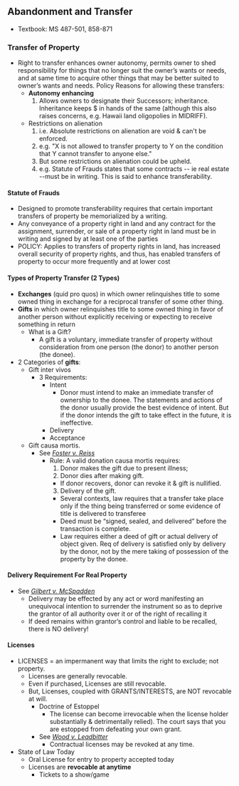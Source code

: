 ## Abandonment and Transfer
- Textbook: MS 487-501, 858-871


### Transfer of Property
- Right to transfer enhances owner autonomy, permits owner to shed responsibility for things that no longer suit the owner’s wants or needs, and at same time to acquire other things that may be better suited to owner’s wants and needs. Policy Reasons for allowing these transfers:
  - **Autonomy enhancing**
    1. Allows owners to designate their Successors; inheritance. Inheritance keeps $ in hands of the same (although this also raises concerns, e.g. Hawaii land oligopolies in MIDRIFF).
  - Restrictions on alienation
    1. i.e. Absolute restrictions on alienation are void & can't be enforced.
      1. e.g. "X is not allowed to transfer property to Y on the condition that Y cannot transfer to anyone else."
    1. But some restrictions on alienation could be upheld.
      2. e.g. Statute of Frauds states that some contracts -- ie real estate --must be in writing. This is said to enhance transferability.


#### Statute of Frauds
- Designed to promote transferability requires that certain important transfers of property be memorialized by a writing.
- Any conveyance of a property right in land and any contract for the assignment, surrender, or sale of a property right in land must be in writing and signed by at least one of the parties
- POLICY: Applies to transfers of property rights in land, has increased overall security of property rights, and thus, has enabled transfers of property to occur more frequently and at lower cost


#### Types of Property Transfer (2 Types)
- **Exchanges** (quid pro quos) in which owner relinquishes title to some owned thing in exchange for a reciprocal transfer of some other thing.
- **Gifts** in which owner relinquishes title to some owned thing in favor of another person without explicitly receiving or expecting to receive something in return
  - What is a Gift?
    - A gift is a voluntary, immediate transfer of property without consideration from one person (the donor) to another person (the donee).
- 2 Categories of **gifts**:
  - Gift inter vivos
    - 3 Requirements:
      - Intent
        - Donor must intend to make an immediate transfer of ownership to the donee. The statements and actions of the donor usually provide the best evidence of intent. But if the donor intends the gift to take effect in the future, it is ineffective.
      - Delivery
      - Acceptance
  - Gift causa mortis.
    - See *[Foster v. Reiss](Link)*
      - Rule: A valid donation causa mortis requires:
        1. Donor makes the gift due to present illness;
        2. Donor dies after making gift.
          - If donor recovers, donor can revoke it & gift is nullified.
        3. Delivery of the gift.
          - Several contexts, law requires that a transfer take place only if the thing being transferred or some evidence of title is delivered to transferee
          - Deed must be “signed, sealed, and delivered” before the transaction is complete.
          - Law requires either a deed of gift or actual delivery of object given. Req of delivery is satisfied only by delivery by the donor, not by the mere taking of possession of the property by the donee.


#### Delivery Requirement For Real Property
  - See *[Gilbert v. McSpadden](Link)*
    - Delivery may be effected by any act or word manifesting an unequivocal intention to surrender the instrument so as to deprive the grantor of all authority over it or of the right of recalling it
    - If deed remains within grantor’s control and liable to be recalled, there is NO delivery!

#### Licenses
- LICENSES = an impermanent way that limits the right to exclude; not property.
  - Licenses are generally revocable.
  - Even if purchased, Licenses are still revocable.
  - But, Licenses, coupled with GRANTS/INTERESTS, are NOT revocable at will.
    - Doctrine of Estoppel
      - The license can become irrevocable when the license holder substantially & detrimentally relied). The court says that you are estopped from defeating your own grant.
    - See *[Wood v. Leadbitter](link)*
      - Contractual licenses may be revoked at any time.
- State of Law Today
  - Oral License for entry to property accepted today
  - Licenses are **revocable at anytime**
    - Tickets to a show/game
